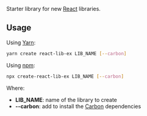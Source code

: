 Starter library for new [React](https://reactjs.org/) libraries.

## Usage

Using [Yarn](https://yarnpkg.com/):

```bash
yarn create react-lib-ex LIB_NAME [--carbon]
```

Using [npm](https://www.npmjs.com/package/npx):

```bash
npx create-react-lib-ex LIB_NAME [--carbon]
```

Where:

- **LIB_NAME**: name of the library to create
- **--carbon**: add to install the [Carbon](https://www.carbondesignsystem.com/getting-started/developers/react) dependencies
